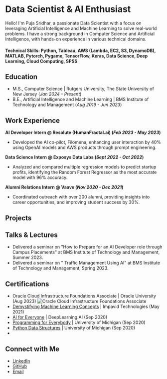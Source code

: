 # Data Scientist & AI Enthusiast
Hello! I'm Puja Sridhar, a passionate Data Scientist with a focus on leveraging Artificial Intelligence and Machine Learning to solve real-world problems. I have a strong background in Computer Science and Artificial Intelligence, with hands-on experience in various technical domains.

#### Technical Skills: Python, Tableau, AWS (Lambda, EC2, S3, DynamoDB), MATLAB, Pytorch, Pygame, TensorFlow, Keras, Data Science, Deep Learning, Cloud Computing, SPSS

## Education
- M.S., Computer Science | Rutgers University, The State University of New Jersey (_Jan 2024 - Present_)
- B.E., Artificial Intelligence and Machine Learning | BMS Institute of Technology and Management (_Aug 2019 - Jun 2023_)

## Work Experience
**AI Developer Intern @ Resolute (HumanFractal.ai) (_Feb 2023 - May 2023_)**
- Developed the AI co-pilot, Filomena, enhancing user interaction by 40% using OpenAI models and AWS products through prompt engineering.

**Data Science Intern @ Exposys Data Labs (_Sept 2022 - Oct 2022_)**
- Analyzed and compared multiple regression models to predict startup profits, identifying the Random Forest Regressor as the most accurate model with 96% accuracy.

**Alumni Relations Intern @ Vaave (_Nov 2020 - Dec 2021_)**
- Coordinated outreach with over 200 alumni, providing insights into career opportunities, and improving student success by 30%.

## Projects


## Talks & Lectures
- Delivered a seminar on "How to Prepare for an AI Developer role through Campus Placements" at BMS Institute of Technology and Management, Summer 2023.
- Delivered a seminar on " Traffic Management Using AI" at BMS Institute of Technology and Management, Spring 2023.

## Certifications
- Oracle Cloud Infrastructure Foundations Associate | Oracle University (Aug 2023)
  ![Oracle Cloud Infrastructure Foundations Associate]()
- [Demystifying Machine Learning Concepts](file:///C:/Users/Pujasridhar/OneDrive/Documents/Desktop/certificates/Puja%20S%20FDP%20Certificate.pdf) | Impavid Technologies (May 2021)
- [AI for Everyone](https://coursera.org/share/7c044a28fe65edc8d23c984ab3c51a50) | DeepLearning.AI (Sep 2020)
- [Programming for Everybody](https://coursera.org/share/eb846c2ec1f83b2472db7c5efe0ce4da) | University of Michigan (Sep 2020)
- [Python Data Structures](https://coursera.org/share/c5f8756b5e841c310c431b27d2057b20) | University of Michigan (Sep 2020)
- 

## Connect with Me
- [LinkedIn](https://www.linkedin.com/in/pujasridhar)
- [GitHub](https://github.com/pujasridhar)
- [Email](mailto:pujasridhar28@gmail.com)  
